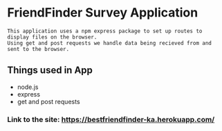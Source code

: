 # FriendFinder Survey Application
    This application uses a npm express package to set up routes to display files on the browser.
    Using get and post requests we handle data being recieved from and sent to the browser.

## Things used in App
* node.js
* express
* get and post requests 
### Link to the site:  https://bestfriendfinder-ka.herokuapp.com/
